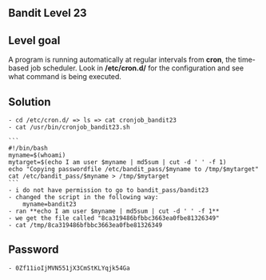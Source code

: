 ## Bandit Level 23

## Level goal
A program is running automatically at regular intervals from **cron**, the time-based job scheduler. Look in **/etc/cron.d/** for the configuration and see what command is being executed.

## Solution
    - cd /etc/cron.d/ => ls => cat cronjob_bandit23
    - cat /usr/bin/cronjob_bandit23.sh

    ```
    #!/bin/bash
    myname=$(whoami)
    mytarget=$(echo I am user $myname | md5sum | cut -d ' ' -f 1)
    echo "Copying passwordfile /etc/bandit_pass/$myname to /tmp/$mytarget"
    cat /etc/bandit_pass/$myname > /tmp/$mytarget
    ```
    - i do not have permission to go to bandit_pass/bandit23
    - changed the script in the following way:
        myname=bandit23
    - ran **echo I am user $myname | md5sum | cut -d ' ' -f 1**
    - we get the file called "8ca319486bfbbc3663ea0fbe81326349"
    - cat /tmp/8ca319486bfbbc3663ea0fbe81326349

## Password
    - 0Zf11ioIjMVN551jX3CmStKLYqjk54Ga
